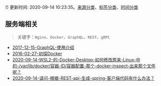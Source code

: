 :alarm_clock: 更新时间: 2020-09-14 10:23:35。[来源分类](../README.md)、[标签分类](../TAGS.md)、[时间分类](../TIMELINE.md)

## 服务端相关


> 关键字：`Nginx`、`Docker`、`GraphQL`、`REST`、`gRPC`



- [2017-12-15-GraphQL-使用介绍](https://aotu.io/notes/2017/12/15/graphql-use/) 
- [2016-02-27-初探Docker](https://aotu.io/notes/2016/02/27/docker/) 
- [2020-09-14-WSL2-的-Docker-Desktop-如何修改原来-Linux-中的-/var/lib/docker/容器-ID/容器配置-那个-docker-inspect-出来那个文件呢？](https://www.v2ex.com/t/706953) 
- [2020-09-14-请问-根据-REST-api-生成-spring-客户端代码有什么办法？](https://www.v2ex.com/t/706915) 